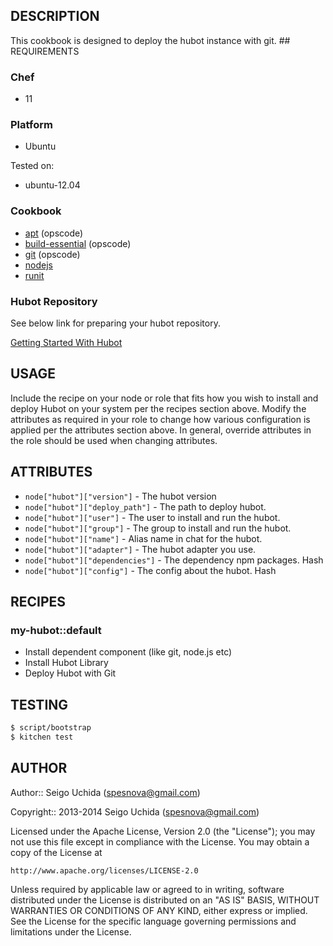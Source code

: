## DESCRIPTION
This cookbook is designed to deploy the hubot instance with git. ## REQUIREMENTS

### Chef

* 11

### Platform

* Ubuntu

Tested on:

* ubuntu-12.04

### Cookbook

* [apt](https://github.com/opscode-cookbooks/apt.git) (opscode)
* [build-essential](https://github.com/opscode-cookbooks/build-essential.git) (opscode)
* [git](https://github.com/opscode-cookbooks/git.git) (opscode)
* [nodejs](https://github.com/mdxp/nodejs-cookbook.git)
* [runit](https://github.com/hw-cookbooks/runit.git)

### Hubot Repository
See below link for preparing your hubot repository.

[Getting Started With Hubot](https://github.com/github/hubot/blob/master/docs/README.md)

## USAGE
Include the recipe on your node or role that fits how you wish to install and deploy Hubot on your system per the recipes section above. Modify the attributes as required in your role to change how various configuration is applied per the attributes section above. In general, override attributes in the role should be used when changing attributes.

## ATTRIBUTES

* `node["hubot"]["version"]` - The hubot version
* `node["hubot"]["deploy_path"]` - The path to deploy hubot.
* `node["hubot"]["user"]` - The user to install and run the hubot.
* `node["hubot"]["group"]` - The group to install and run the hubot.
* `node["hubot"]["name"]` - Alias name in chat for the hubot.
* `node["hubot"]["adapter"]` - The hubot adapter you use.
* `node["hubot"]["dependencies"]` - The dependency npm packages. Hash
* `node["hubot"]["config"]` - The config about the hubot. Hash

## RECIPES
### my-hubot::default

* Install dependent component (like git, node.js etc)
* Install Hubot Library
* Deploy Hubot with Git

## TESTING

```bash
$ script/bootstrap
$ kitchen test
```

## AUTHOR

Author:: Seigo Uchida (<spesnova@gmail.com>)

Copyright:: 2013-2014 Seigo Uchida (<spesnova@gmail.com>)

Licensed under the Apache License, Version 2.0 (the "License"); you may not use this file except in compliance with the License. You may obtain a copy of the License at

```
http://www.apache.org/licenses/LICENSE-2.0
```

Unless required by applicable law or agreed to in writing, software distributed under the License is distributed on an "AS IS" BASIS, WITHOUT WARRANTIES OR CONDITIONS OF ANY KIND, either express or implied. See the License for the specific language governing permissions and limitations under the License.
